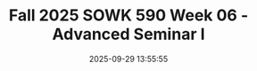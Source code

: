 ---
layout: single_presentation
name: fall-2025-sowk-590-week-06-advanced-seminar-i.md
title: "Fall 2025 SOWK 590 Week 06 - Advanced Seminar I"
date:  2025-09-29 13:55:55
presentation_id: f9mR34
permalink: /f9mR34/
redirect_from:
  - /presentations/f9mR34/fall-2025-sowk-590-week-06-advanced-seminar-i
slides: 
  - slide_name: deck-f9mR34-large-0.jpeg
    slide_alt: "A circular design features interconnected people symbols on the left. On the right, text reads, 'Advanced Seminar I, Fall 2025 Week 06 for SOWK 590.' Below: 'Jacob Campbell, Ph.D. LICSW at Heritage University.'"
  - slide_name: deck-f9mR34-large-1.jpeg
    slide_alt: "The slide presents a weekly agenda and learning objectives. **Agenda for Week 06:**- SLED: Self-Care and Burnout Prevention- Mindfulness activity- Practice Learning Reflection Group**Learning Objectives:**- Students consider self-care and burnout prevention.- Practice mindfulness activity.- Recognize and utilize peer experiences for sharing and problem-solving.- Analyze practicum experience for personal development and competence."
  - slide_name: deck-f9mR34-large-2.jpeg
    slide_alt: "Slide displays text stating 'Self-Care and Burnout Prevention' with 'Student Led Discussion' highlighted at the top left. The background is plain white."
  - slide_name: deck-f9mR34-large-3.jpeg
    slide_alt: "Slide featuring a 'Mindfulness Activity' titled '5 Senses Activity.' Lists actions: 5 you can see, 4 you can hear, 3 you can feel, 2 you can smell, 1 you can taste."
  - slide_name: deck-f9mR34-large-4.jpeg
    slide_alt: "Slide displaying text split into two sections. Left: 'Practice Learning Reflection Group,' with questions for group check-in and practicum discussion topics. Right: 'Group Norms' lists respectful interaction guidelines."
presentation_description_md: >
  Week%20six%20is%20synchronous%20with%20having%20class%20on%20Saturday%20(10/04/25)%20for%20SOWK%20590.%20Students%20continue%20to%20work%20at%20the%20practicum%20and%20will%20submit%20their%20weekly%20journal.%20We%20will%20have%20the%20following%20agenda:%0A%0A-%20SLED:%20Self-Care%20and%20Burnout%20Prevention%0A-%20Mindfulness%20activity%0A-%20Practice%20Learning%20Reflection%20Group%0A%0AThe%20learning%20objectives%20this%20week%20include:%0A%0A-%20Students%20consider%20self-care%20and%20burnout%20prevention,%20and%20how%20these%20concepts%20relate%20to%20their%20practice.%0A-%20Students%20will%20actively%20practice%20a%20mindfulness%20activity.%0A-%20Students%20will%20recognize%20the%20shared%20experiences%20of%20their%20peers%20in%20the%20practicum%20and%20be%20able%20to%20utilize%20the%20group%20as%20a%20method%20for%20sharing%20and%20problem-solving.%0A-%20Students%20will%20analyze%20their%20practicum%20experience,%20reflecting%20on%20how%20it%20connects%20to%20their%20development%20and%20demonstration%20of%20competence.
downloadable_slides: deck-f9mR34.pdf
slides_count: 5
header:
  teaser: deck-f9mR34-thumb-0.jpeg
presentation_video: 
location: "Heritage University"
tags:
  - Heritage University
  - MSW Program
  - SOWK 590
---